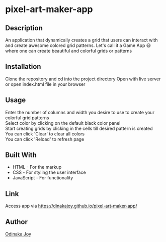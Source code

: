 # pixel-art-maker-app

## Description
An application that dynamically creates a grid that users can interact with and create awesome colored grid patterns. Let's call it a Game App &#128515; where one can create beautiful and colorful grids or patterns

## Installation
Clone the repository and cd into the project directory
Open with live server or open index.html file in your browser

## Usage
Enter the number of columns and width you desire to use to create your colorful grid patterns  
Select color by clicking on the default black color panel  
Start creating grids by clicking in the cells till desired pattern is created  
You can click 'Clear' to clear all colors  
You can click 'Reload' to refresh page  

## Built With
* HTML - For the markup
* CSS - For styling the user interface
* JavaScript - For functionality

## Link
Access app via https://dinakajoy.github.io/pixel-art-maker-app/

## Author
[Odinaka Joy](http://dinakajoy.com)
